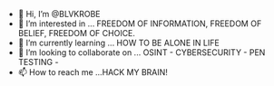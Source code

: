 - 👋 Hi, I’m @BLVKROBE
- 👀 I’m interested in ... FREEDOM OF INFORMATION, FREEDOM OF BELIEF, FREEDOM OF CHOICE.
- 🌱 I’m currently learning ... HOW TO BE ALONE IN LIFE
- 💞️ I’m looking to collaborate on ... OSINT - CYBERSECURITY - PEN TESTING -
-  📫 How to reach me ...HACK MY BRAIN!

<!---
BLVKROB3/BLVKROB3 is a ✨ special ✨ repository because its `README.md` (this file) appears on your GitHub profile.
You can click the Preview link to take a look at your changes.
--->


      
    

    

